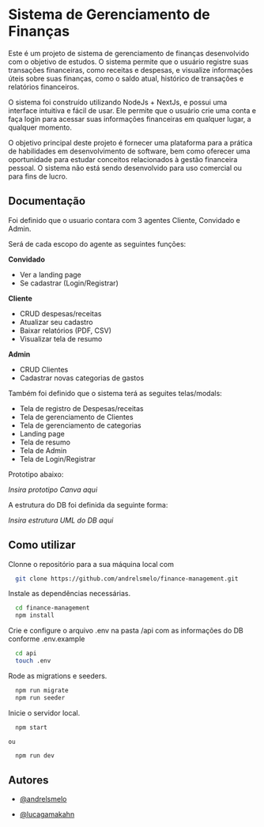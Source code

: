 # Sistema de Gerenciamento de Finanças

Este é um projeto de sistema de gerenciamento de finanças desenvolvido com o objetivo de estudos. O sistema permite que o usuário registre suas transações financeiras, como receitas e despesas, e visualize informações úteis sobre suas finanças, como o saldo atual, histórico de transações e relatórios financeiros.

O sistema foi construído utilizando NodeJs + NextJs, e possui uma interface intuitiva e fácil de usar. Ele permite que o usuário crie uma conta e faça login para acessar suas informações financeiras em qualquer lugar, a qualquer momento.

O objetivo principal deste projeto é fornecer uma plataforma para a prática de habilidades em desenvolvimento de software, bem como oferecer uma oportunidade para estudar conceitos relacionados à gestão financeira pessoal. O sistema não está sendo desenvolvido para uso comercial ou para fins de lucro.
## Documentação

Foi definido que o usuario contara com 3 agentes Cliente, Convidado e Admin.

Será de cada escopo do agente as seguintes funções:

**Convidado**

- Ver a landing page
- Se cadastrar (Login/Registrar)

**Cliente**

- CRUD despesas/receitas
- Atualizar seu cadastro
- Baixar relatórios (PDF, CSV)
- Visualizar tela de resumo

**Admin**

- CRUD Clientes
- Cadastrar novas categorias de gastos

Também foi definido que o sistema terá as seguites telas/modals:

- Tela de registro de Despesas/receitas
- Tela de gerenciamento de Clientes
- Tela de gerenciamento de categorias
- Landing page
- Tela de resumo
- Tela de Admin
- Tela de Login/Registrar

Prototipo abaixo:

*Insira prototipo Canva aqui*

A estrutura do DB foi definida da seguinte forma:

*Insira estrutura UML do DB aqui*
## Como utilizar


Clonne o repositório para a sua máquina local com 
```bash
  git clone https://github.com/andrelsmelo/finance-management.git
```
Instale as dependências necessárias.

```bash
  cd finance-management
  npm install
```
Crie e configure o arquivo .env na pasta /api com as informações do DB conforme .env.example

```bash
  cd api
  touch .env
```

Rode as migrations e seeders.

```bash
  npm run migrate
  npm run seeder
```

Inicie o servidor local.

```bash
  npm start
```
    ou
```bash
  npm run dev
```
    
## Autores

- [ @andrelsmelo ](https://github.com/andrelsmelo)

- [ @lucagamakahn ](https://github.com/luca-gama-kahn)